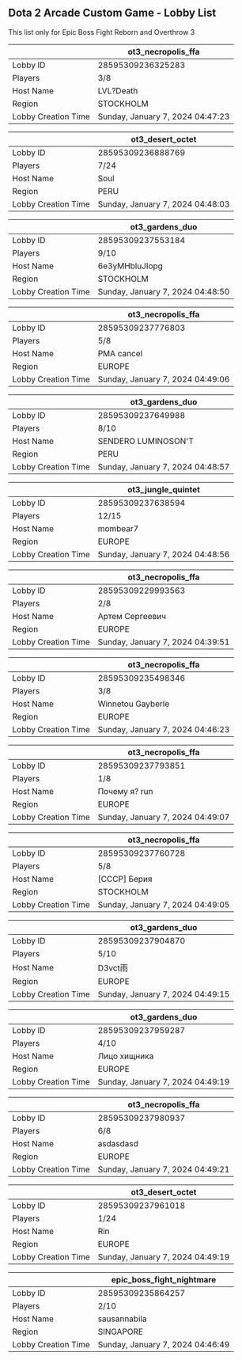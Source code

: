 ## Dota 2 Arcade Custom Game - Lobby List

This list only for Epic Boss Fight Reborn and Overthrow 3

|  | ot3_necropolis_ffa |
| ------ | ------ |
| Lobby ID | 28595309236325283 |
| Players | 3/8 |
| Host Name | LVL?Death |
| Region | STOCKHOLM |
| Lobby Creation Time | Sunday, January 7, 2024 04:47:23 |


|  | ot3_desert_octet |
| ------ | ------ |
| Lobby ID | 28595309236888769 |
| Players | 7/24 |
| Host Name | Soul |
| Region | PERU |
| Lobby Creation Time | Sunday, January 7, 2024 04:48:03 |


|  | ot3_gardens_duo |
| ------ | ------ |
| Lobby ID | 28595309237553184 |
| Players | 9/10 |
| Host Name | 6e3yMHbluJIopg |
| Region | STOCKHOLM |
| Lobby Creation Time | Sunday, January 7, 2024 04:48:50 |


|  | ot3_necropolis_ffa |
| ------ | ------ |
| Lobby ID | 28595309237776803 |
| Players | 5/8 |
| Host Name | PMA cancel |
| Region | EUROPE |
| Lobby Creation Time | Sunday, January 7, 2024 04:49:06 |


|  | ot3_gardens_duo |
| ------ | ------ |
| Lobby ID | 28595309237649988 |
| Players | 8/10 |
| Host Name | SENDERO LUMINOSON'T |
| Region | PERU |
| Lobby Creation Time | Sunday, January 7, 2024 04:48:57 |


|  | ot3_jungle_quintet |
| ------ | ------ |
| Lobby ID | 28595309237638594 |
| Players | 12/15 |
| Host Name | mombear7 |
| Region | EUROPE |
| Lobby Creation Time | Sunday, January 7, 2024 04:48:56 |


|  | ot3_necropolis_ffa |
| ------ | ------ |
| Lobby ID | 28595309229993563 |
| Players | 2/8 |
| Host Name | Артем Сергеевич |
| Region | EUROPE |
| Lobby Creation Time | Sunday, January 7, 2024 04:39:51 |


|  | ot3_necropolis_ffa |
| ------ | ------ |
| Lobby ID | 28595309235498346 |
| Players | 3/8 |
| Host Name | Winnetou Gayberle |
| Region | EUROPE |
| Lobby Creation Time | Sunday, January 7, 2024 04:46:23 |


|  | ot3_necropolis_ffa |
| ------ | ------ |
| Lobby ID | 28595309237793851 |
| Players | 1/8 |
| Host Name | Почему я? run |
| Region | EUROPE |
| Lobby Creation Time | Sunday, January 7, 2024 04:49:07 |


|  | ot3_necropolis_ffa |
| ------ | ------ |
| Lobby ID | 28595309237760728 |
| Players | 5/8 |
| Host Name | [СССР] Берия |
| Region | STOCKHOLM |
| Lobby Creation Time | Sunday, January 7, 2024 04:49:05 |


|  | ot3_gardens_duo |
| ------ | ------ |
| Lobby ID | 28595309237904870 |
| Players | 5/10 |
| Host Name | D3vct雨 |
| Region | EUROPE |
| Lobby Creation Time | Sunday, January 7, 2024 04:49:15 |


|  | ot3_gardens_duo |
| ------ | ------ |
| Lobby ID | 28595309237959287 |
| Players | 4/10 |
| Host Name | Лицо хищника |
| Region | EUROPE |
| Lobby Creation Time | Sunday, January 7, 2024 04:49:19 |


|  | ot3_necropolis_ffa |
| ------ | ------ |
| Lobby ID | 28595309237980937 |
| Players | 6/8 |
| Host Name | asdasdasd |
| Region | EUROPE |
| Lobby Creation Time | Sunday, January 7, 2024 04:49:21 |


|  | ot3_desert_octet |
| ------ | ------ |
| Lobby ID | 28595309237961018 |
| Players | 1/24 |
| Host Name | Rin |
| Region | EUROPE |
| Lobby Creation Time | Sunday, January 7, 2024 04:49:19 |


|  | epic_boss_fight_nightmare |
| ------ | ------ |
| Lobby ID | 28595309235864257 |
| Players | 2/10 |
| Host Name | sausannabila |
| Region | SINGAPORE |
| Lobby Creation Time | Sunday, January 7, 2024 04:46:49 |


